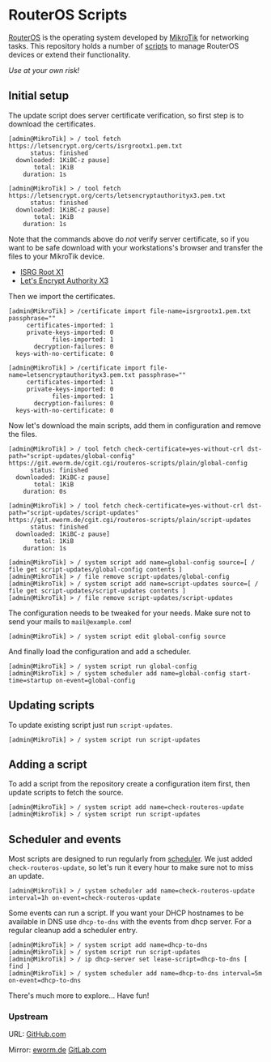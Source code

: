RouterOS Scripts
================

[RouterOS](https://mikrotik.com/software) is the operating system developed
by [MikroTik](https://mikrotik.com/aboutus) for networking tasks. This
repository holds a number of [scripts](https://wiki.mikrotik.com/wiki/Manual:Scripting)
to manage RouterOS devices or extend their functionality.

*Use at your own risk!*

Initial setup
-------------

The update script does server certificate verification, so first step is to
download the certificates.

    [admin@MikroTik] > / tool fetch https://letsencrypt.org/certs/isrgrootx1.pem.txt
          status: finished
      downloaded: 1KiBC-z pause]
           total: 1KiB
        duration: 1s

    [admin@MikroTik] > / tool fetch https://letsencrypt.org/certs/letsencryptauthorityx3.pem.txt
          status: finished
      downloaded: 1KiBC-z pause]
           total: 1KiB
        duration: 1s

Note that the commands above do *not* verify server certificate, so if you
want to be safe download with your workstations's browser and transfer the
files to your MikroTik device.

* [ISRG Root X1](https://letsencrypt.org/certs/isrgrootx1.pem.txt)
* [Let's Encrypt Authority X3](https://letsencrypt.org/certs/letsencryptauthorityx3.pem.txt)

Then we import the certificates.

    [admin@MikroTik] > /certificate import file-name=isrgrootx1.pem.txt passphrase=""
         certificates-imported: 1
         private-keys-imported: 0
                files-imported: 1
           decryption-failures: 0
      keys-with-no-certificate: 0

    [admin@MikroTik] > /certificate import file-name=letsencryptauthorityx3.pem.txt passphrase=""
         certificates-imported: 1
         private-keys-imported: 0
                files-imported: 1
           decryption-failures: 0
      keys-with-no-certificate: 0

Now let's download the main scripts, add them in configuration and remove the files.

    [admin@MikroTik] > / tool fetch check-certificate=yes-without-crl dst-path="script-updates/global-config" https://git.eworm.de/cgit.cgi/routeros-scripts/plain/global-config
          status: finished
      downloaded: 1KiBC-z pause]
           total: 1KiB
        duration: 0s

    [admin@MikroTik] > / tool fetch check-certificate=yes-without-crl dst-path="script-updates/script-updates" https://git.eworm.de/cgit.cgi/routeros-scripts/plain/script-updates
          status: finished
      downloaded: 1KiBC-z pause]
           total: 1KiB
        duration: 1s

    [admin@MikroTik] > / system script add name=global-config source=[ / file get script-updates/global-config contents ]
    [admin@MikroTik] > / file remove script-updates/global-config
    [admin@MikroTik] > / system script add name=script-updates source=[ / file get script-updates/script-updates contents ]
    [admin@MikroTik] > / file remove script-updates/script-updates

The configuration needs to be tweaked for your needs. Make sure not to send your mails to `mail@example.com`!

    [admin@MikroTik] > / system script edit global-config source

And finally load the configuration and add a scheduler.

    [admin@MikroTik] > / system script run global-config
    [admin@MikroTik] > / system scheduler add name=global-config start-time=startup on-event=global-config

Updating scripts
----------------

To update existing script just run `script-updates`.

    [admin@MikroTik] > / system script run script-updates

Adding a script
---------------

To add a script from the repository create a configuration item first, then
update scripts to fetch the source.

    [admin@MikroTik] > / system script add name=check-routeros-update
    [admin@MikroTik] > / system script run script-updates

Scheduler and events
--------------------

Most scripts are designed to run regularly from
[scheduler](https://wiki.mikrotik.com/wiki/Manual:System/Scheduler). We just
added `check-routeros-update`, so let's run it every hour to make sure not to
miss an update.

    [admin@MikroTik] > / system scheduler add name=check-routeros-update interval=1h on-event=check-routeros-update

Some events can run a script. If you want your DHCP hostnames to be available
in DNS use `dhcp-to-dns` with the events from dhcp server. For a regular
cleanup add a scheduler entry.

    [admin@MikroTik] > / system script add name=dhcp-to-dns
    [admin@MikroTik] > / system script run script-updates
    [admin@MikroTik] > / ip dhcp-server set lease-script=dhcp-to-dns [ find ]
    [admin@MikroTik] > / system scheduler add name=dhcp-to-dns interval=5m on-event=dhcp-to-dns

There's much more to explore... Have fun!

### Upstream

URL:
[GitHub.com](https://github.com/eworm-de/routeros-scripts#routeros-scripts)

Mirror:
[eworm.de](https://git.eworm.de/cgit.cgi/routeros-scripts/about/)
[GitLab.com](https://gitlab.com/eworm-de/routeros-scripts#routeros-scripts)

